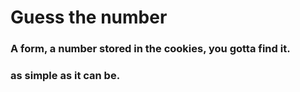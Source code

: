 # Guess the number
### A form, a number stored in the cookies, you gotta find it.
### as simple as it can be.
